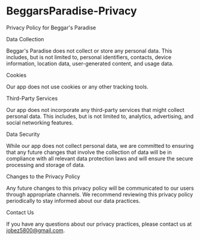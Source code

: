 # BeggarsParadise-Privacy
Privacy Policy for Beggar's Paradise

Data Collection

Beggar's Paradise does not collect or store any personal data. This includes, but is not limited to, personal identifiers, contacts, device information, location data, user-generated content, and usage data.

Cookies

Our app does not use cookies or any other tracking tools.

Third-Party Services

Our app does not incorporate any third-party services that might collect personal data. This includes, but is not limited to, analytics, advertising, and social networking features.

Data Security

While our app does not collect personal data, we are committed to ensuring that any future changes that involve the collection of data will be in compliance with all relevant data protection laws and will ensure the secure processing and storage of data.

Changes to the Privacy Policy

Any future changes to this privacy policy will be communicated to our users through appropriate channels. We recommend reviewing this privacy policy periodically to stay informed about our data practices.

Contact Us

If you have any questions about our privacy practices, please contact us at jobez5800@gmail.com.
